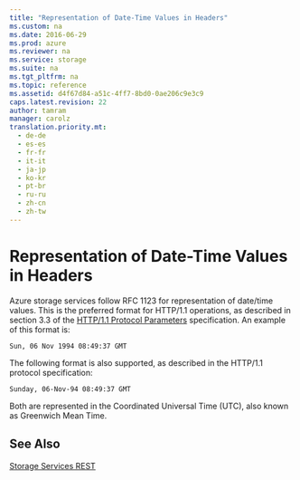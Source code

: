 ```yaml
---
title: "Representation of Date-Time Values in Headers"
ms.custom: na
ms.date: 2016-06-29
ms.prod: azure
ms.reviewer: na
ms.service: storage
ms.suite: na
ms.tgt_pltfrm: na
ms.topic: reference
ms.assetid: d4f67d84-a51c-4ff7-8bd0-0ae206c9e3c9
caps.latest.revision: 22
author: tamram
manager: carolz
translation.priority.mt: 
  - de-de
  - es-es
  - fr-fr
  - it-it
  - ja-jp
  - ko-kr
  - pt-br
  - ru-ru
  - zh-cn
  - zh-tw
---
```

# Representation of Date-Time Values in Headers
Azure storage services follow RFC 1123 for representation of date/time values. This is the preferred format for HTTP/1.1 operations, as described in section 3.3 of the [HTTP/1.1 Protocol Parameters](http://go.microsoft.com/fwlink/?linkid=133333) specification. An example of this format is:  
  
```  
Sun, 06 Nov 1994 08:49:37 GMT  
```  
  
 The following format is also supported, as described in the HTTP/1.1 protocol specification:  
  
```  
Sunday, 06-Nov-94 08:49:37 GMT  
```  
  
 Both are represented in the Coordinated Universal Time (UTC), also known as Greenwich Mean Time.  
  
## See Also  
 [Storage Services REST](../StorageServicesREST/Azure-Storage-Services-REST-API-Reference.md)
